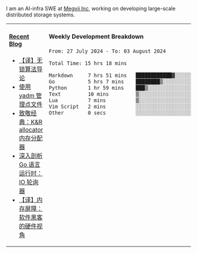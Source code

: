 I am an AI-infra SWE at [Megvii Inc](https://en.megvii.com/), working on developing large-scale distributed storage systems.

<table width="960px">
<tr>
<td valign="top" width="50%">

#### <a href="https://www.kongjun18.me" target="_blank">Recent Blog</a>

<!-- BLOG-POST-LIST:START -->
- [【译】无锁算法导论](https://kongjun18.github.io/posts/2023/07/14/)
- [使用 yadm 管理点文件](https://kongjun18.github.io/posts/2023/04/07/)
- [致敬经典：K&amp;R allocator 内存分配器](https://kongjun18.github.io/posts/2022/12/12/)
- [深入剖析 Go 语言运行时：IO 轮询器](https://kongjun18.github.io/posts/2022/11/21/)
- [【译】内存屏障：软件黑客的硬件视角](https://kongjun18.github.io/posts/2022/11/03/)
<!-- BLOG-POST-LIST:END -->

</td>
<td valign="top" width="50%">

#### Weekly Development Breakdown

<!--START_SECTION:waka-->

```txt
From: 27 July 2024 - To: 03 August 2024

Total Time: 15 hrs 18 mins

Markdown     7 hrs 51 mins   ████████████▓░░░░░░░░░░░░   51.31 %
Go           5 hrs 7 mins    ████████▒░░░░░░░░░░░░░░░░   33.48 %
Python       1 hr 59 mins    ███▒░░░░░░░░░░░░░░░░░░░░░   12.97 %
Text         10 mins         ▒░░░░░░░░░░░░░░░░░░░░░░░░   01.17 %
Lua          7 mins          ▒░░░░░░░░░░░░░░░░░░░░░░░░   00.76 %
Vim Script   2 mins          ░░░░░░░░░░░░░░░░░░░░░░░░░   00.23 %
Other        0 secs          ░░░░░░░░░░░░░░░░░░░░░░░░░   00.07 %
```

<!--END_SECTION:waka-->
</td>
</tr>

</table>
